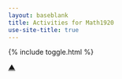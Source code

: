 ```yaml
---
layout: baseblank
title: Activities for Math1920
use-site-title: true
---
```


{% include toggle.html %}

<p>
<a href="#" class="scrollUpButton">▲</a>
</p>